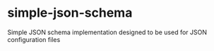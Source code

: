 # simple-json-schema
Simple JSON schema implementation designed to be used for JSON configuration files
